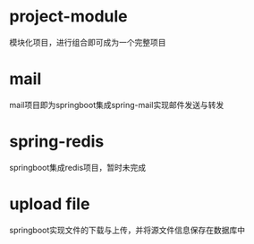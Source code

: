 # project-module
模块化项目，进行组合即可成为一个完整项目

# mail
mail项目即为springboot集成spring-mail实现邮件发送与转发

# spring-redis
springboot集成redis项目，暂时未完成

# upload file
springboot实现文件的下载与上传，并将源文件信息保存在数据库中

